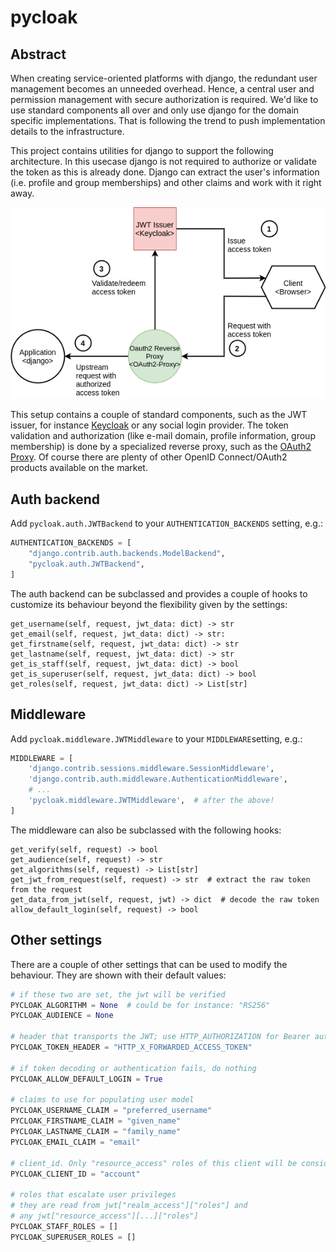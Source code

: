 # pycloak

## Abstract
When creating service-oriented platforms with django, the redundant user management becomes an unneeded overhead.
Hence, a central user and permission management with secure authorization is required. We'd like to use standard
components all over and only use django for the domain specific implementations. That is following the trend to
push implementation details to the infrastructure.

This project contains utilities for django to support the following architecture. In this usecase django is not required
to authorize or validate the token as this is already done. Django can extract the user's information (i.e. profile and
group memberships) and other claims and work with it right away.

![Pycloak Architecture](docs/static/img/pycloak-arch.png?raw=true "Architecture")

This setup contains a couple of standard components, such as the JWT issuer, for instance 
[Keycloak](https://www.keycloak.com) or any social login provider. The token validation and authorization 
(like e-mail domain, profile information, group membership) is done by a specialized reverse proxy, such as the
[OAuth2 Proxy](https://oauth2-proxy.github.io/oauth2-proxy/). Of course there are plenty of other OpenID Connect/OAuth2
products available on the market.



## Auth backend
Add `pycloak.auth.JWTBackend` to your `AUTHENTICATION_BACKENDS` setting, e.g.:

```python
AUTHENTICATION_BACKENDS = [
    "django.contrib.auth.backends.ModelBackend",
    "pycloak.auth.JWTBackend",
]
```

The auth backend can be subclassed and provides a couple of hooks to customize its behaviour beyond the flexibility given by the settings:

```
get_username(self, request, jwt_data: dict) -> str
get_email(self, request, jwt_data: dict) -> str:
get_firstname(self, request, jwt_data: dict) -> str
get_lastname(self, request, jwt_data: dict) -> str
get_is_staff(self, request, jwt_data: dict) -> bool
get_is_superuser(self, request, jwt_data: dict) -> bool
get_roles(self, request, jwt_data: dict) -> List[str]
```

## Middleware
Add `pycloak.middleware.JWTMiddleware` to your `MIDDLEWARE`setting, e.g.:

```python
MIDDLEWARE = [
    'django.contrib.sessions.middleware.SessionMiddleware',
    'django.contrib.auth.middleware.AuthenticationMiddleware',
    # ...
    'pycloak.middleware.JWTMiddleware',  # after the above!
]
```

The middleware can also be subclassed with the following hooks:
```
get_verify(self, request) -> bool
get_audience(self, request) -> str
get_algorithms(self, request) -> List[str]
get_jwt_from_request(self, request) -> str  # extract the raw token from the request
get_data_from_jwt(self, request, jwt) -> dict  # decode the raw token
allow_default_login(self, request) -> bool
```

## Other settings
There are a couple of other settings that can be used to modify the behaviour. They are shown with their default values:

```python
# if these two are set, the jwt will be verified
PYCLOAK_ALGORITHM = None  # could be for instance: "RS256"
PYCLOAK_AUDIENCE = None

# header that transports the JWT; use HTTP_AUTHORIZATION for Bearer authentication
PYCLOAK_TOKEN_HEADER = "HTTP_X_FORWARDED_ACCESS_TOKEN"

# if token decoding or authentication fails, do nothing
PYCLOAK_ALLOW_DEFAULT_LOGIN = True

# claims to use for populating user model 
PYCLOAK_USERNAME_CLAIM = "preferred_username"
PYCLOAK_FIRSTNAME_CLAIM = "given_name"
PYCLOAK_LASTNAME_CLAIM = "family_name"
PYCLOAK_EMAIL_CLAIM = "email"

# client_id. Only "resource_access" roles of this client will be considered 
PYCLOAK_CLIENT_ID = "account"

# roles that escalate user privileges
# they are read from jwt["realm_access"]["roles"] and 
# any jwt["resource_access"][...]["roles"]
PYCLOAK_STAFF_ROLES = []
PYCLOAK_SUPERUSER_ROLES = []
```
